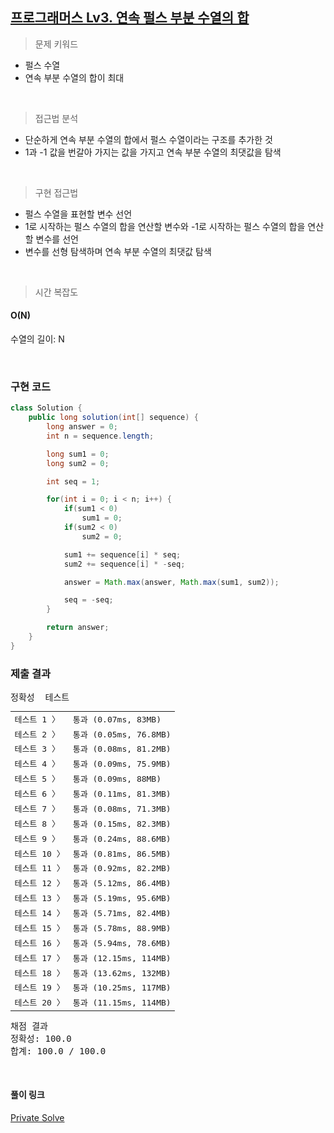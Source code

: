 ## [프로그래머스 Lv3. 연속 펄스 부분 수열의 합](https://school.programmers.co.kr/learn/courses/30/lessons/161988)

> 문제 키워드

-   펄스 수열
-   연속 부분 수열의 합이 최대

<br/>

> 접근법 분석

-   단순하게 연속 부분 수열의 합에서 펄스 수열이라는 구조를 추가한 것
-   1과 -1 값을 번갈아 가지는 값을 가지고 연속 부분 수열의 최댓값을 탐색

<br/>

> 구현 접근법

-   펄스 수열을 표현할 변수 선언
-   1로 시작하는 펄스 수열의 합을 연산할 변수와 -1로 시작하는 펄스 수열의 합을 연산할 변수를 선언
-   변수를 선형 탐색하며 연속 부분 수열의 최댓값 탐색

<br/>

> 시간 복잡도

#### O(N)

수열의 길이: N

<br/>

### 구현 코드

```java
class Solution {
    public long solution(int[] sequence) {
        long answer = 0;
        int n = sequence.length;

        long sum1 = 0;
        long sum2 = 0;

        int seq = 1;

        for(int i = 0; i < n; i++) {
            if(sum1 < 0)
                sum1 = 0;
            if(sum2 < 0)
                sum2 = 0;

            sum1 += sequence[i] * seq;
            sum2 += sequence[i] * -seq;

            answer = Math.max(answer, Math.max(sum1, sum2));

            seq = -seq;
        }

        return answer;
    }
}
```

### 제출 결과

<pre class="console-content"><div class="console-message">정확성  테스트</div><table class="console-test-group" data-category="correctness"><tbody><tr data-testcase-id="192357"><td valign="top" class="td-label">테스트 1 <span>〉</span></td><td class="result passed">통과 (0.07ms, 83MB)</td></tr><tr data-testcase-id="192358"><td valign="top" class="td-label">테스트 2 <span>〉</span></td><td class="result passed">통과 (0.05ms, 76.8MB)</td></tr><tr data-testcase-id="192359"><td valign="top" class="td-label">테스트 3 <span>〉</span></td><td class="result passed">통과 (0.08ms, 81.2MB)</td></tr><tr data-testcase-id="192360"><td valign="top" class="td-label">테스트 4 <span>〉</span></td><td class="result passed">통과 (0.09ms, 75.9MB)</td></tr><tr data-testcase-id="192361"><td valign="top" class="td-label">테스트 5 <span>〉</span></td><td class="result passed">통과 (0.09ms, 88MB)</td></tr><tr data-testcase-id="192362"><td valign="top" class="td-label">테스트 6 <span>〉</span></td><td class="result passed">통과 (0.11ms, 81.3MB)</td></tr><tr data-testcase-id="192363"><td valign="top" class="td-label">테스트 7 <span>〉</span></td><td class="result passed">통과 (0.08ms, 71.3MB)</td></tr><tr data-testcase-id="192364"><td valign="top" class="td-label">테스트 8 <span>〉</span></td><td class="result passed">통과 (0.15ms, 82.3MB)</td></tr><tr data-testcase-id="192365"><td valign="top" class="td-label">테스트 9 <span>〉</span></td><td class="result passed">통과 (0.24ms, 88.6MB)</td></tr><tr data-testcase-id="192366"><td valign="top" class="td-label">테스트 10 <span>〉</span></td><td class="result passed">통과 (0.81ms, 86.5MB)</td></tr><tr data-testcase-id="192367"><td valign="top" class="td-label">테스트 11 <span>〉</span></td><td class="result passed">통과 (0.92ms, 82.2MB)</td></tr><tr data-testcase-id="192368"><td valign="top" class="td-label">테스트 12 <span>〉</span></td><td class="result passed">통과 (5.12ms, 86.4MB)</td></tr><tr data-testcase-id="192369"><td valign="top" class="td-label">테스트 13 <span>〉</span></td><td class="result passed">통과 (5.19ms, 95.6MB)</td></tr><tr data-testcase-id="192370"><td valign="top" class="td-label">테스트 14 <span>〉</span></td><td class="result passed">통과 (5.71ms, 82.4MB)</td></tr><tr data-testcase-id="192371"><td valign="top" class="td-label">테스트 15 <span>〉</span></td><td class="result passed">통과 (5.78ms, 88.9MB)</td></tr><tr data-testcase-id="192372"><td valign="top" class="td-label">테스트 16 <span>〉</span></td><td class="result passed">통과 (5.94ms, 78.6MB)</td></tr><tr data-testcase-id="192373"><td valign="top" class="td-label">테스트 17 <span>〉</span></td><td class="result passed">통과 (12.15ms, 114MB)</td></tr><tr data-testcase-id="192374"><td valign="top" class="td-label">테스트 18 <span>〉</span></td><td class="result passed">통과 (13.62ms, 132MB)</td></tr><tr data-testcase-id="192375"><td valign="top" class="td-label">테스트 19 <span>〉</span></td><td class="result passed">통과 (10.25ms, 117MB)</td></tr><tr data-testcase-id="192376"><td valign="top" class="td-label">테스트 20 <span>〉</span></td><td class="result passed">통과 (11.15ms, 114MB)</td></tr></tbody></table><div class="console-heading">채점 결과</div><div class="console-message">정확성: 100.0</div><div class="console-message">합계: 100.0 / 100.0</div></pre>

<br>

#### 풀이 링크

[Private Solve](https://github.com/The-Four-Error-Pickers/Algorithm-Study/tree/main/Private%20Solve/161988.%20%EC%97%B0%EC%86%8D%20%ED%8E%84%EC%8A%A4%20%EB%B6%80%EB%B6%84%20%EC%88%98%EC%97%B4%EC%9D%98%20%ED%95%A9/ChaNyeok1225)
